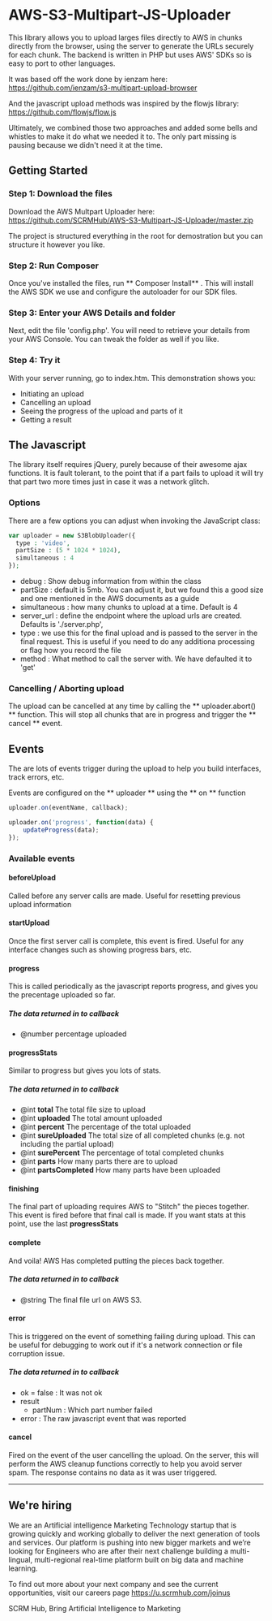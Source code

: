 # AWS-S3-Multipart-JS-Uploader
This library allows you to upload larges files directly to AWS in chunks directly from the browser, using the server to generate the URLs securely for each chunk. The backend is written in PHP but uses AWS' SDKs so is easy to port to other languages.

It was based off the work done by ienzam here: 
https://github.com/ienzam/s3-multipart-upload-browser

And the javascript upload methods was inspired by the flowjs library:
https://github.com/flowjs/flow.js

Ultimately, we combined those two approaches and added some bells and whistles to make it do what we needed it to. The only part missing is pausing because we didn't need it at the time.


## Getting Started ###

### Step 1: Download the files ###
Download the AWS Multpart Uploader here: https://github.com/SCRMHub/AWS-S3-Multipart-JS-Uploader/master.zip

The project is structured everything in the root for demostration but you can structure it however you like.

### Step 2: Run Composer ###
Once you've installed the files, run ** Composer Install** . This will install the AWS SDK we use and configure the autoloader for our SDK files.  

### Step 3: Enter your AWS Details and folder ###
Next, edit the file 'config.php'. You will need to retrieve your details from your AWS Console. You can tweak the folder as well if you like.

### Step 4: Try it ###
With your server running, go to index.htm.
This demonstration shows you:
- Initiating an upload
- Cancelling an upload
- Seeing the progress of the upload and parts of it
- Getting a result

## The Javascript ##
The library itself requires jQuery, purely because of their awesome ajax functions. It is fault tolerant, to the point that if a part fails to upload it will try that part two more times just in case it was a network glitch.

### Options ##
There are a few options you can adjust when invoking the JavaScript class:
```php
var uploader = new S3BlobUploader({
  type : 'video',
  partSize : (5 * 1024 * 1024),
  simultaneous : 4
});
```

- debug         : Show debug information from within the class
- partSize      : default is 5mb. You can adjust it, but we found this a good size and one mentioned in the AWS documents as a guide
- simultaneous  : how many chunks to upload at a time. Default is 4
- server_url    : define the endpoint where the upload urls are created. Defaults is './server.php',
- type          : we use this for the final upload and is passed to the server in the final request. This is useful if you need to do any additiona processing or flag how you record the file
- method        : What method to call the server with. We have defaulted it to 'get'

### Cancelling / Aborting upload ###
The upload can be cancelled at any time by calling the ** uploader.abort() ** function. This will stop all chunks that are in progress and trigger the ** cancel ** event.

## Events ##
The are lots of events trigger during the upload to help you build interfaces, track errors, etc.

Events are configured on the ** uploader ** using the ** on ** function
```javascript
uploader.on(eventName, callback);

uploader.on('progress', function(data) {
    updateProgress(data);
});
```

### Available events ###
#### beforeUpload ####
Called before any server calls are made.
Useful for resetting previous upload information

#### startUpload ####
Once the first server call is complete, this event is fired.
Useful for any interface changes such as showing progress bars, etc.

#### progress ####
This is called periodically as the javascript reports progress, and gives you the precentage uploaded so far.

##### The data returned in to callback #####
- @number percentage uploaded

#### progressStats ####
Similar to progress but gives you lots of stats.

##### The data returned in to callback #####
- @int **total**          The total file size to upload
- @int **uploaded**       The total amount uploaded
- @int **percent**        The percentage of the total uploaded
- @int **sureUploaded**   The total size of all completed chunks (e.g. not including the partial upload)
- @int **surePercent**    The percentage of total completed chunks
- @int **parts**          How many parts there are to upload
- @int **partsCompleted** How many parts have been uploaded

#### finishing ####
The final part of uploading requires AWS to "Stitch" the pieces together. This event is fired before that final call is made. If you want stats at this point, use the last **progressStats**

#### complete ####
And voila! AWS Has completed putting the pieces back together.

##### The data returned in to callback #####
- @string The final file url on AWS S3.

#### error ####
This is triggered on the event of something failing during upload. This can be useful for debugging to work out if it's a network connection or file corruption issue.

##### The data returned in to callback #####
- ok = false : It was not ok
- result
  - partNum : Which part number failed
- error : The raw javascript event that was reported

#### cancel ####
Fired on the event of the user cancelling the upload. On the server, this will perform the AWS cleanup functions correctly to help you avoid server spam. The response contains no data as it was user triggered.

---
## We're hiring ##
We are an Artificial intelligence Marketing Technology startup that is growing quickly and working globally to deliver the next generation of tools and services. Our platform is pushing into new bigger markets and we’re looking for Engineers who are after their next challenge building a multi-lingual, multi-regional real-time platform built on big data and machine learning.

To find out more about your next company and see the current opportunities, visit our careers page
https://u.scrmhub.com/joinus

SCRM Hub, Bring Artificial Intelligence to Marketing

